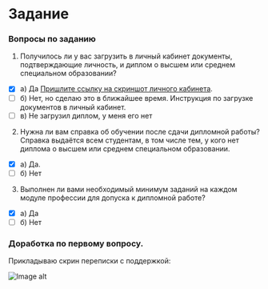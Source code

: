 # Задание
### Вопросы по заданию

1. Получилось ли у вас загрузить в личный кабинет документы, подтверждающие личность, и диплом о высшем или среднем специальном образовании?

- [x] а) Да [Пришлите ссылку на скриншот личного кабинета](https://github.com/gemeral68/devops_netology/blob/main/netology-diplom/admission/img/1.png).
- [ ] б) Нет, но сделаю это в ближайшее время. Инструкция по загрузке документов в личный кабинет.
- [ ] в) Не загрузил диплом, у меня его нет

2. Нужна ли вам справка об обучении после сдачи дипломной работы? Справка выдаётся всем студентам, в том числе тем, у кого нет диплома о высшем или среднем специальном образовании.
- [x] а) Да.
- [ ] б) Нет

3. Выполнен ли вами необходимый минимум заданий на каждом модуле профессии для допуска к дипломной работе?
- [x] а) Да 
- [ ] б) Нет

### Доработка по первому вопросу.

Прикладываю скрин переписки с поддержкой:

![Image alt]()
